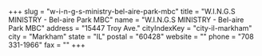 +++
slug = "w-i-n-g-s-ministry-bel-aire-park-mbc"
title = "W.I.N.G.S MINISTRY - Bel-aire Park MBC"
name = "W.I.N.G.S MINISTRY - Bel-aire Park MBC"
address = "15447 Troy Ave."
cityIndexKey = "city-il-markham"
city = "Markham"
state = "IL"
postal = "60428"
website = ""
phone = "708 331-1966"
fax = ""
+++
